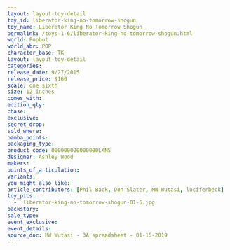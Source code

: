 ```yaml
---
layout: layout-toy-detail 
toy_id: liberator-king-no-tomorrow-shogun
toy_name: Liberator King No Tomorrow Shogun
permalink: /toys-1-6/liberator-king-no-tomorrow-shogun.html
world: Popbot
world_abr: POP
character_base: TK
layout: layout-toy-detail
categories: 
release_date: 9/27/2015
release_price: $160 
scale: one sixth
size: 12 inches
comes_with: 
edition_qty: 
chase: 
exclusive: 
secret_drop: 
sold_where: 
bamba_points: 
packaging_type: 
product_code: 000000000000000LKNS
designer: Ashley Wood
makers: 
points_of_articulation: 
variants: 
you_might_also_like: 
article_contributors: [Phil Back, Don Slater, MW Wutasi, luciferbeck]
toy_pics: 
  -  liberator-king-no-tomorrow-shogun-01-6.jpg
backstory: 
sale_type: 
event_exclusive: 
event_details: 
source_doc: MW Wutasi - 3A spreadsheet - 01-15-2019
---
```

